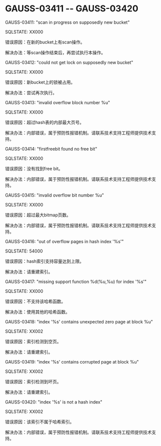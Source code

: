 # GAUSS-03411 -- GAUSS-03420<a name="ZH-CN_TOPIC_0302073116"></a>

GAUSS-03411: "scan in progress on supposedly new bucket"

SQLSTATE: XX000

错误原因：在新的bucket上有scan操作。

解决办法：等scan操作结束后，再尝试执行本操作。

GAUSS-03412: "could not get lock on supposedly new bucket"

SQLSTATE: XX000

错误原因：新bucket上的锁被占用。

解决办法：尝试再次执行。

GAUSS-03413: "invalid overflow block number %u"

SQLSTATE: XX000

错误原因：超过hash表的内部最大页号。

解决办法：内部错误，属于预防性报错机制。请联系技术支持工程师提供技术支持。

GAUSS-03414: "firstfreebit found no free bit"

SQLSTATE: XX000

错误原因：没有找到free bit。

解决办法：内部错误，属于预防性报错机制。请联系技术支持工程师提供技术支持。

GAUSS-03415: "invalid overflow bit number %u"

SQLSTATE: XX000

错误原因：超过最大bitmap页数。

解决办法：内部错误，属于预防性报错机制。请联系技术支持工程师提供技术支持。

GAUSS-03416: "out of overflow pages in hash index '%s'"

SQLSTATE: 54000

错误原因：hash索引支持容量达到上限。

解决办法：请重建索引。

GAUSS-03417: "missing support function %d\(%u,%u\) for index '%s'"

SQLSTATE: XX000

错误原因：不支持该哈希函数。

解决办法：使用其他的哈希函数。

GAUSS-03418: "index '%s' contains unexpected zero page at block %u"

SQLSTATE: XX002

错误原因：索引检测到空页。

解决办法：请重建索引。

GAUSS-03419: "index '%s' contains corrupted page at block %u"

SQLSTATE: XX002

错误原因：索引检测到坏页。

解决办法：请重建索引。

GAUSS-03420: "index '%s' is not a hash index"

SQLSTATE: XX002

错误原因：该索引不属于哈希索引。

解决办法：内部错误，属于预防性报错机制。请联系技术支持工程师提供技术支持。

